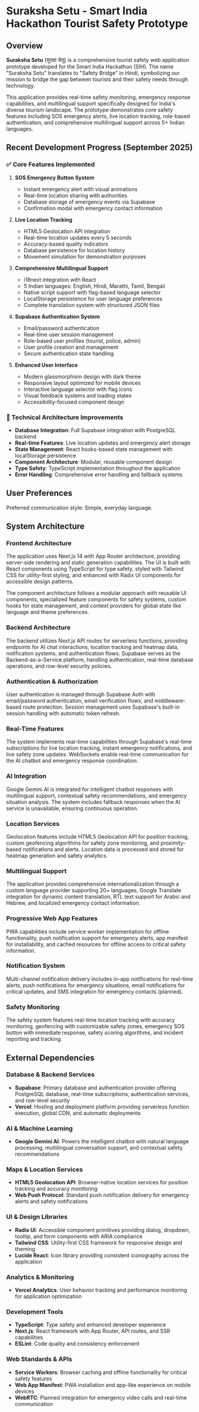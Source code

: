 # Suraksha Setu - Smart India Hackathon Tourist Safety Prototype

## Overview

**Suraksha Setu** (सुरक्षा सेतु) is a comprehensive tourist safety web application prototype developed for the Smart India Hackathon (SIH). The name "Suraksha Setu" translates to "Safety Bridge" in Hindi, symbolizing our mission to bridge the gap between tourists and their safety needs through technology.

This application provides real-time safety monitoring, emergency response capabilities, and multilingual support specifically designed for India's diverse tourism landscape. The prototype demonstrates core safety features including SOS emergency alerts, live location tracking, role-based authentication, and comprehensive multilingual support across 5+ Indian languages.

## Recent Development Progress (September 2025)

### ✅ Core Features Implemented

1. **SOS Emergency Button System**
   - Instant emergency alert with visual animations
   - Real-time location sharing with authorities
   - Database storage of emergency events via Supabase
   - Confirmation modal with emergency contact information

2. **Live Location Tracking**
   - HTML5 Geolocation API integration
   - Real-time location updates every 5 seconds
   - Accuracy-based quality indicators
   - Database persistence for location history
   - Movement simulation for demonstration purposes

3. **Comprehensive Multilingual Support**
   - i18next integration with React
   - 5 Indian languages: English, Hindi, Marathi, Tamil, Bengali
   - Native script support with flag-based language selector
   - LocalStorage persistence for user language preferences
   - Complete translation system with structured JSON files

4. **Supabase Authentication System**
   - Email/password authentication
   - Real-time user session management
   - Role-based user profiles (tourist, police, admin)
   - User profile creation and management
   - Secure authentication state handling

5. **Enhanced User Interface**
   - Modern glassmorphism design with dark theme
   - Responsive layout optimized for mobile devices
   - Interactive language selector with flag icons
   - Visual feedback systems and loading states
   - Accessibility-focused component design

### 🔧 Technical Architecture Improvements

- **Database Integration**: Full Supabase integration with PostgreSQL backend
- **Real-time Features**: Live location updates and emergency alert storage
- **State Management**: React hooks-based state management with localStorage persistence
- **Component Architecture**: Modular, reusable component design
- **Type Safety**: TypeScript implementation throughout the application
- **Error Handling**: Comprehensive error handling and fallback systems

## User Preferences

Preferred communication style: Simple, everyday language.

## System Architecture

### Frontend Architecture
The application uses Next.js 14 with App Router architecture, providing server-side rendering and static generation capabilities. The UI is built with React components using TypeScript for type safety, styled with Tailwind CSS for utility-first styling, and enhanced with Radix UI components for accessible design patterns.

The component architecture follows a modular approach with reusable UI components, specialized feature components for safety systems, custom hooks for state management, and context providers for global state like language and theme preferences.

### Backend Architecture
The backend utilizes Next.js API routes for serverless functions, providing endpoints for AI chat interactions, location tracking and heatmap data, notification systems, and authentication flows. Supabase serves as the Backend-as-a-Service platform, handling authentication, real-time database operations, and row-level security policies.

### Authentication & Authorization
User authentication is managed through Supabase Auth with email/password authentication, email verification flows, and middleware-based route protection. Session management uses Supabase's built-in session handling with automatic token refresh.

### Real-Time Features
The system implements real-time capabilities through Supabase's real-time subscriptions for live location tracking, instant emergency notifications, and live safety zone updates. WebSockets enable real-time communication for the AI chatbot and emergency response coordination.

### AI Integration
Google Gemini AI is integrated for intelligent chatbot responses with multilingual support, contextual safety recommendations, and emergency situation analysis. The system includes fallback responses when the AI service is unavailable, ensuring continuous operation.

### Location Services
Geolocation features include HTML5 Geolocation API for position tracking, custom geofencing algorithms for safety zone monitoring, and proximity-based notifications and alerts. Location data is processed and stored for heatmap generation and safety analytics.

### Multilingual Support
The application provides comprehensive internationalization through a custom language provider supporting 20+ languages, Google Translate integration for dynamic content translation, RTL text support for Arabic and Hebrew, and localized emergency contact information.

### Progressive Web App Features
PWA capabilities include service worker implementation for offline functionality, push notification support for emergency alerts, app manifest for installability, and cached resources for offline access to critical safety information.

### Notification System
Multi-channel notification delivery includes in-app notifications for real-time alerts, push notifications for emergency situations, email notifications for critical updates, and SMS integration for emergency contacts (planned).

### Safety Monitoring
The safety system features real-time location tracking with accuracy monitoring, geofencing with customizable safety zones, emergency SOS button with immediate response, safety scoring algorithms, and incident reporting and tracking.

## External Dependencies

### Database & Backend Services
- **Supabase**: Primary database and authentication provider offering PostgreSQL database, real-time subscriptions, authentication services, and row-level security
- **Vercel**: Hosting and deployment platform providing serverless function execution, global CDN, and automatic deployments

### AI & Machine Learning
- **Google Gemini AI**: Powers the intelligent chatbot with natural language processing, multilingual conversation support, and contextual safety recommendations

### Maps & Location Services
- **HTML5 Geolocation API**: Browser-native location services for position tracking and accuracy monitoring
- **Web Push Protocol**: Standard push notification delivery for emergency alerts and safety notifications

### UI & Design Libraries
- **Radix UI**: Accessible component primitives providing dialog, dropdown, tooltip, and form components with ARIA compliance
- **Tailwind CSS**: Utility-first CSS framework for responsive design and theming
- **Lucide React**: Icon library providing consistent iconography across the application

### Analytics & Monitoring
- **Vercel Analytics**: User behavior tracking and performance monitoring for application optimization

### Development Tools
- **TypeScript**: Type safety and enhanced developer experience
- **Next.js**: React framework with App Router, API routes, and SSR capabilities
- **ESLint**: Code quality and consistency enforcement

### Web Standards & APIs
- **Service Workers**: Browser caching and offline functionality for critical safety features
- **Web App Manifest**: PWA installation and app-like experience on mobile devices
- **WebRTC**: Planned integration for emergency video calls and real-time communication